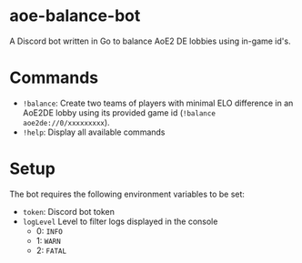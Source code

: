# aoe-balance-bot
A Discord bot written in Go to balance AoE2 DE lobbies using in-game id's. 

# Commands
- `!balance`: Create two teams of players with minimal ELO difference in an AoE2DE lobby using its provided game id (`!balance aoe2de://0/xxxxxxxxx`).
- `!help`: Display all available commands

# Setup
The bot requires the following environment variables to be set:
- `token`: Discord bot token
- `logLevel` Level to filter logs displayed in the console 
    - 0: `INFO`
    - 1: `WARN`
    - 2: `FATAL`